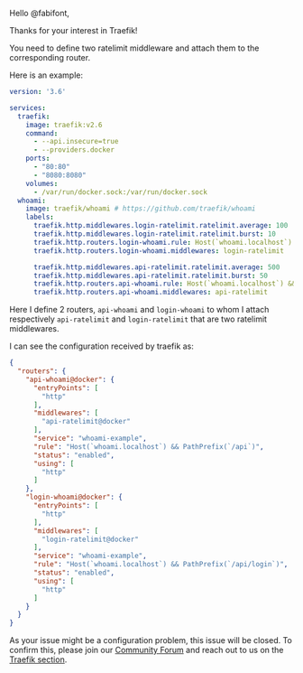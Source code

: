 Hello @fabifont,

Thanks for your interest in Traefik!

You need to define two ratelimit middleware and attach them to the corresponding router.

Here is an example:
```yml
version: '3.6'

services:
  traefik:
    image: traefik:v2.6
    command:
      - --api.insecure=true
      - --providers.docker
    ports:
      - "80:80"
      - "8080:8080"
    volumes:
      - /var/run/docker.sock:/var/run/docker.sock
  whoami:
    image: traefik/whoami # https://github.com/traefik/whoami
    labels:
      traefik.http.middlewares.login-ratelimit.ratelimit.average: 100
      traefik.http.middlewares.login-ratelimit.ratelimit.burst: 10
      traefik.http.routers.login-whoami.rule: Host(`whoami.localhost`) && PathPrefix(`/api/login`)
      traefik.http.routers.login-whoami.middlewares: login-ratelimit

      traefik.http.middlewares.api-ratelimit.ratelimit.average: 500
      traefik.http.middlewares.api-ratelimit.ratelimit.burst: 50
      traefik.http.routers.api-whoami.rule: Host(`whoami.localhost`) && PathPrefix(`/api`)
      traefik.http.routers.api-whoami.middlewares: api-ratelimit

```

Here I define 2 routers, `api-whoami` and `login-whoami` to whom I attach respectively `api-ratelimit` and `login-ratelimit` that are two ratelimit middlewares.

I can see the configuration received by traefik as:
```json
{
  "routers": {
    "api-whoami@docker": {
      "entryPoints": [
        "http"
      ],
      "middlewares": [
        "api-ratelimit@docker"
      ],
      "service": "whoami-example",
      "rule": "Host(`whoami.localhost`) && PathPrefix(`/api`)",
      "status": "enabled",
      "using": [
        "http"
      ]
    },
    "login-whoami@docker": {
      "entryPoints": [
        "http"
      ],
      "middlewares": [
        "login-ratelimit@docker"
      ],
      "service": "whoami-example",
      "rule": "Host(`whoami.localhost`) && PathPrefix(`/api/login`)",
      "status": "enabled",
      "using": [
        "http"
      ]
    }
  }
}
```

As your issue might be a configuration problem, this issue will be closed.
To confirm this, please join our [Community Forum](https://community.traefik.io/) and reach out to us on the [Traefik section](https://community.traefik.io/c/traefik/5).
